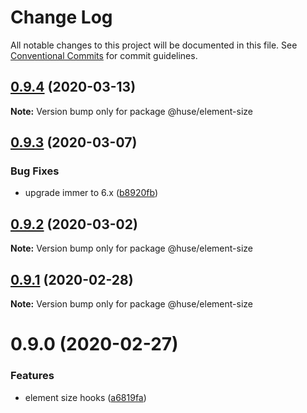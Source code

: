 # Change Log

All notable changes to this project will be documented in this file.
See [Conventional Commits](https://conventionalcommits.org) for commit guidelines.

## [0.9.4](https://github.com/ecomfe/react-hooks/compare/@huse/element-size@0.9.3...@huse/element-size@0.9.4) (2020-03-13)

**Note:** Version bump only for package @huse/element-size





## [0.9.3](https://github.com/ecomfe/react-hooks/compare/@huse/element-size@0.9.2...@huse/element-size@0.9.3) (2020-03-07)


### Bug Fixes

* upgrade immer to 6.x ([b8920fb](https://github.com/ecomfe/react-hooks/commit/b8920fb67a14bd111b543efdcd58b67b8277ba46))





## [0.9.2](https://github.com/ecomfe/react-hooks/compare/@huse/element-size@0.9.1...@huse/element-size@0.9.2) (2020-03-02)

**Note:** Version bump only for package @huse/element-size





## [0.9.1](https://github.com/ecomfe/react-hooks/compare/@huse/element-size@0.9.0...@huse/element-size@0.9.1) (2020-02-28)

**Note:** Version bump only for package @huse/element-size





# 0.9.0 (2020-02-27)


### Features

* element size hooks ([a6819fa](https://github.com/ecomfe/react-hooks/commit/a6819fad16193b807b7478f5de697ed9b438e152))
